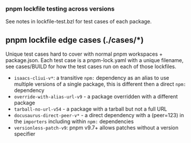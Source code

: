 ### pnpm lockfile testing across versions

See notes in lockfile-test.bzl for test cases of each package.

## pnpm lockfile edge cases (./cases/\*)

Unique test cases hard to cover with normal pnpm workspaces + package.json. Each
test case is a pnpm-lock.yaml with a unique filename, see cases/BUILD for how the test
cases run on each of those lockfiles.

-   `isaacs-cliui-v*`: a transitive `npm:` dependency as an alias to use multiple versions of a single package, this is different then a direct `npm:` dependency
-   `override-with-alias-url-v9` - a package overridden with a different package
-   `tarball-no-url-v54` - a package with a tarball but not a full URL
-   `docusaurus-direct-peer-v*` - a direct dependency with a (peer=123) in the `importers` including within `npm:` dependencies
-   `versionless-patch-v9`: pnpm v9.7+ allows patches without a version specifier
